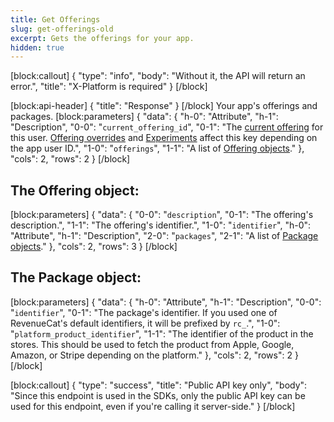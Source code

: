 ```yaml
---
title: Get Offerings
slug: get-offerings-old
excerpt: Gets the offerings for your app.
hidden: true
---
```

[block:callout]
{
  "type": "info",
  "body": "Without it, the API will return an error.",
  "title": "X-Platform is required"
}
[/block]

[block:api-header]
{
  "title": "Response"
}
[/block]
Your app's offerings and packages.
[block:parameters]
{
  "data": {
    "h-0": "Attribute",
    "h-1": "Description",
    "0-0": "`current_offering_id`",
    "0-1": "The [current offering](doc:entitlements#creating-an-offering) for this user. [Offering overrides](ref:override-offering) and [Experiments](doc:experiments) affect this key depending on the app user ID.",
    "1-0": "`offerings`",
    "1-1": "A list of [Offering objects](ref:get-offerings#the-offering-object)."
  },
  "cols": 2,
  "rows": 2
}
[/block]
## The Offering object:
[block:parameters]
{
  "data": {
    "0-0": "`description`",
    "0-1": "The offering's description.",
    "1-1": "The offering's identifier.",
    "1-0": "`identifier`",
    "h-0": "Attribute",
    "h-1": "Description",
    "2-0": "`packages`",
    "2-1": "A list of [Package objects](ref:get-offerings#the-package-object)."
  },
  "cols": 2,
  "rows": 3
}
[/block]
## The Package object:
[block:parameters]
{
  "data": {
    "h-0": "Attribute",
    "h-1": "Description",
    "0-0": "`identifier`",
    "0-1": "The package's identifier. If you used one of RevenueCat's default identifiers, it will be prefixed by `rc_`.",
    "1-0": "`platform_product_identifier`",
    "1-1": "The identifier of the product in the stores. This should be used to fetch the product from Apple, Google, Amazon, or Stripe depending on the platform."
  },
  "cols": 2,
  "rows": 2
}
[/block]

[block:callout]
{
  "type": "success",
  "title": "Public API key only",
  "body": "Since this endpoint is used in the SDKs, only the public API key can be used for this endpoint, even if you're calling it server-side."
}
[/block]
